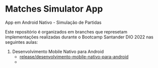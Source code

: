 # Matches Simulator App
App em Android Nativo - Simulação de Partidas

Este repositório é organizados em branches que represetam implementações realizadas durante o Bootcamp Santander DIO 2022 nas seguintes aulas:
1. Desenvolvimento Mobile Nativo para Android
    - [release/desenvolvimento-mobile-nativo-para-android](https://github.com/83Rafa/matches-simulator-app/tree/release/desenvolvimento-mobile-nativo-para-android)
    - 
